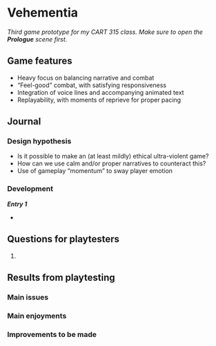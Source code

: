 # Vehementia

*Third game prototype for my CART 315 class. Make sure to open the **Prologue** scene first.*

## Game features

- Heavy focus on balancing narrative and combat
- “Feel-good” combat, with satisfying responsiveness
- Integration of voice lines and accompanying animated text
- Replayability, with moments of reprieve for proper pacing

## Journal

### Design hypothesis
- Is it possible to make an (at least mildly) ethical ultra-violent game?
- How can we use calm and/or proper narratives to counteract this?
- Use of gameplay “momentum” to sway player emotion

### Development

***Entry 1***

- 

## Questions for playtesters

1. 

## Results from playtesting

### Main issues

### Main enjoyments

### Improvements to be made
